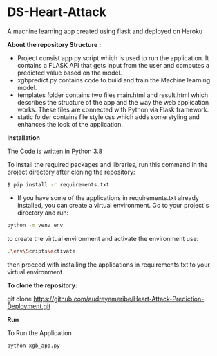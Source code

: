 # DS-Heart-Attack
A machine learning app created using flask and deployed on Heroku

**About the repository Structure :**

- Project consist app.py script which is used to run the application. It contains a FLASK API that gets input from the user and computes a predicted value based on the model.
- xgbpredict.py contains code to build and train the Machine learning model.
- templates folder contains two files main.html and result.html which describes the structure of the app and the way the web application works. These files are connected with Python via Flask framework.
- static folder contains file style.css which adds some styling and enhances the look of the application.

**Installation**

The Code is written in Python 3.8

To install the required packages and libraries, run this command in the project directory after cloning the repository:

```bash
$ pip install -r requirements.txt 
```
- If you have some of the applications in requirements.txt already installed, you can create a virtual environment. Go to your project's directory and run:

```bash
python -m venv env
```
to create the virtual environment and activate the environment use:

```bash
.\env\Scripts\activate
```
then proceed with installing the applications in requirements.txt to your virtual environment


**To clone the repository:**

git clone https://github.com/audreyemeribe/Heart-Attack-Prediction-Deployment.git

**Run**

To Run the Application

```bash
python xgb_app.py
```
